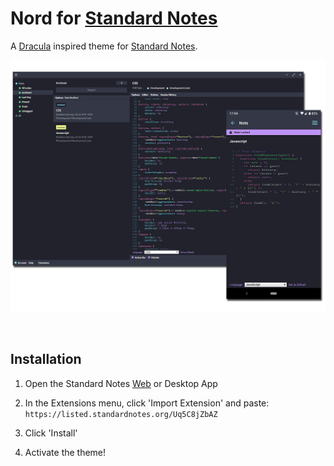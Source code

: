 # Nord for [Standard Notes](https://standardnotes.org)

A [Dracula](https://nordtheme.com) inspired theme for [Standard Notes](https://standardnotes.org).

![Preview](https://raw.githubusercontent.com/cameronldn/sn-theme-nord/master/preview.png)

<br>

## Installation

1. Open the Standard Notes [Web](https://app.standardnotes.org/) or Desktop App

2. In the Extensions menu, click 'Import Extension' and paste:
`https://listed.standardnotes.org/Uq5C8jZbAZ`

3. Click 'Install'

4. Activate the theme!
